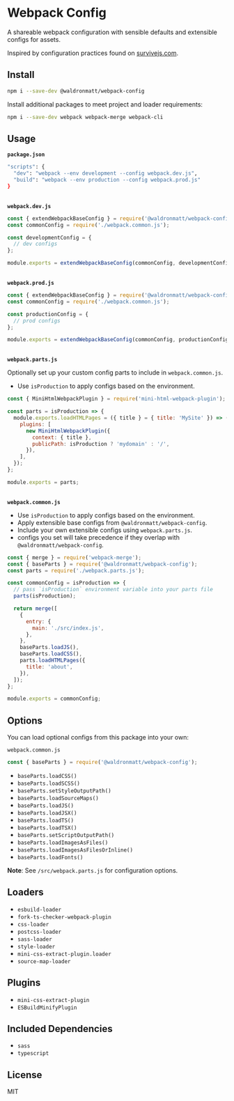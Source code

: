 # Webpack Config

A shareable webpack configuration with sensible defaults and extensible configs for assets.

Inspired by configuration practices found on [survivejs.com](https://survivejs.com/webpack/developing/composing-configuration/).

## Install

```bash
npm i --save-dev @waldronmatt/webpack-config
```

Install additional packages to meet project and loader requirements:

```bash
npm i --save-dev webpack webpack-merge webpack-cli
```

## Usage

**`package.json`**

```bash
"scripts": {
  "dev": "webpack --env development --config webpack.dev.js",
  "build": "webpack --env production --config webpack.prod.js"
}
```

\
**`webpack.dev.js`**

```js
const { extendWebpackBaseConfig } = require('@waldronmatt/webpack-config');
const commonConfig = require('./webpack.common.js');

const developmentConfig = {
  // dev configs
};

module.exports = extendWebpackBaseConfig(commonConfig, developmentConfig);
```

\
**`webpack.prod.js`**

```js
const { extendWebpackBaseConfig } = require('@waldronmatt/webpack-config');
const commonConfig = require('./webpack.common.js');

const productionConfig = {
  // prod configs
};

module.exports = extendWebpackBaseConfig(commonConfig, productionConfig);
```

\
**`webpack.parts.js`**

Optionally set up your custom config parts to include in `webpack.common.js`.

- Use `isProduction` to apply configs based on the environment.

```js
const { MiniHtmlWebpackPlugin } = require('mini-html-webpack-plugin');

const parts = isProduction => {
  module.exports.loadHTMLPages = ({ title } = { title: 'MySite' }) => ({
    plugins: [
      new MiniHtmlWebpackPlugin({
        context: { title },
        publicPath: isProduction ? 'mydomain' : '/',
      }),
    ],
  });
};

module.exports = parts;
```

\
**`webpack.common.js`**

- Use `isProduction` to apply configs based on the environment.
- Apply extensible base configs from `@waldronmatt/webpack-config`.
- Include your own extensible configs using `webpack.parts.js`.
- configs you set will take precedence if they overlap with `@waldronmatt/webpack-config`.

```js
const { merge } = require('webpack-merge');
const { baseParts } = require('@waldronmatt/webpack-config');
const parts = require('./webpack.parts.js');

const commonConfig = isProduction => {
  // pass `isProduction` environment variable into your parts file
  parts(isProduction);

  return merge([
    {
      entry: {
        main: './src/index.js',
      },
    },
    baseParts.loadJS(),
    baseParts.loadCSS(),
    parts.loadHTMLPages({
      title: 'about',
    }),
  ]);
};

module.exports = commonConfig;
```

## Options

You can load optional configs from this package into your own:

`webpack.common.js`

```js
const { baseParts } = require('@waldronmatt/webpack-config');
```

- `baseParts.loadCSS()`
- `baseParts.loadSCSS()`
- `baseParts.setStyleOutputPath()`
- `baseParts.loadSourceMaps()`
- `baseParts.loadJS()`
- `baseParts.loadJSX()`
- `baseParts.loadTS()`
- `baseParts.loadTSX()`
- `baseParts.setScriptOutputPath()`
- `baseParts.loadImagesAsFiles()`
- `baseParts.loadImagesAsFilesOrInline()`
- `baseParts.loadFonts()`

**Note**: See `/src/webpack.parts.js` for configuration options.

## Loaders

- `esbuild-loader`
- `fork-ts-checker-webpack-plugin`
- `css-loader`
- `postcss-loader`
- `sass-loader`
- `style-loader`
- `mini-css-extract-plugin.loader`
- `source-map-loader`

## Plugins

- `mini-css-extract-plugin`
- `ESBuildMinifyPlugin`

## Included Dependencies

- `sass`
- `typescript`

## License

MIT
